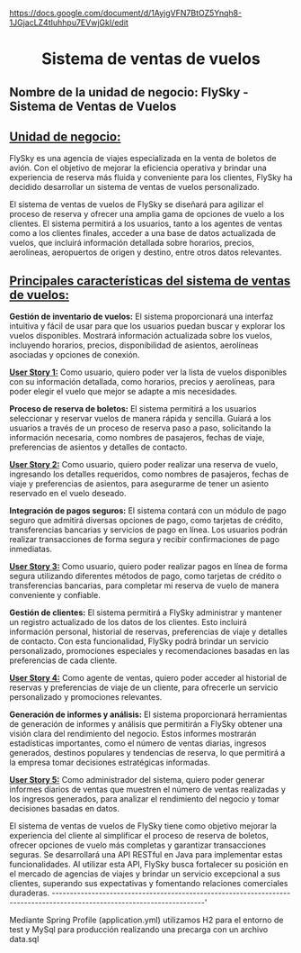 https://docs.google.com/document/d/1AyjgVFN7BtOZ5Ynqh8-1JGjacLZ4tIuhhpu7EVwjGkI/edit

# **<center> Sistema de ventas de vuelos </center>**

## **Nombre de la unidad de negocio: FlySky - Sistema de Ventas de Vuelos**

## <u>Unidad de negocio:</u>

FlySky es una agencia de viajes especializada en la venta de boletos de avión. Con el objetivo de mejorar la eficiencia operativa y brindar una experiencia de reserva más fluida y conveniente para los clientes, FlySky ha decidido desarrollar un sistema de ventas de vuelos personalizado.

El sistema de ventas de vuelos de FlySky se diseñará para agilizar el proceso de reserva y ofrecer una amplia gama de opciones de vuelo a los clientes. El sistema permitirá a los usuarios, tanto a los agentes de ventas como a los clientes finales, acceder a una base de datos actualizada de vuelos, que incluirá información detallada sobre horarios, precios, aerolíneas, aeropuertos de origen y destino, entre otros datos relevantes.

## <u>Principales características del sistema de ventas de vuelos:</u>

**Gestión de inventario de vuelos:** El sistema proporcionará una interfaz intuitiva y fácil de usar para que los usuarios puedan buscar y explorar los vuelos disponibles. Mostrará información actualizada sobre los vuelos, incluyendo horarios, precios, disponibilidad de asientos, aerolíneas asociadas y opciones de conexión.

**<u>User Story 1:</u>** Como usuario, quiero poder ver la lista de vuelos disponibles con su información detallada, como horarios, precios y aerolíneas, para poder elegir el vuelo que mejor se adapte a mis necesidades.

**Proceso de reserva de boletos:** El sistema permitirá a los usuarios seleccionar y reservar vuelos de manera rápida y sencilla. Guiará a los usuarios a través de un proceso de reserva paso a paso, solicitando la información necesaria, como nombres de pasajeros, fechas de viaje, preferencias de asientos y detalles de contacto.

**<u>User Story 2:</u>** Como usuario, quiero poder realizar una reserva de vuelo, ingresando los detalles requeridos, como nombres de pasajeros, fechas de viaje y preferencias de asientos, para asegurarme de tener un asiento reservado en el vuelo deseado.

**Integración de pagos seguros:** El sistema contará con un módulo de pago seguro que admitirá diversas opciones de pago, como tarjetas de crédito, transferencias bancarias y servicios de pago en línea. Los usuarios podrán realizar transacciones de forma segura y recibir confirmaciones de pago inmediatas.

**<u>User Story 3:</u>** Como usuario, quiero poder realizar pagos en línea de forma segura utilizando diferentes métodos de pago, como tarjetas de crédito o transferencias bancarias, para completar mi reserva de vuelo de manera conveniente y confiable.

**Gestión de clientes:** El sistema permitirá a FlySky administrar y mantener un registro actualizado de los datos de los clientes. Esto incluirá información personal, historial de reservas, preferencias de viaje y detalles de contacto. Con esta funcionalidad, FlySky podrá brindar un servicio personalizado, promociones especiales y recomendaciones basadas en las preferencias de cada cliente.

**<u>User Story 4:</u>** Como agente de ventas, quiero poder acceder al historial de reservas y preferencias de viaje de un cliente, para ofrecerle un servicio personalizado y promociones relevantes.

**Generación de informes y análisis:** El sistema proporcionará herramientas de generación de informes y análisis que permitirán a FlySky obtener una visión clara del rendimiento del negocio. Estos informes mostrarán estadísticas importantes, como el número de ventas diarias, ingresos generados, destinos populares y tendencias de reserva, lo que permitirá a la empresa tomar decisiones estratégicas informadas.

**<u>User Story 5:</u>** Como administrador del sistema, quiero poder generar informes diarios de ventas que muestren el número de ventas realizadas y los ingresos generados, para analizar el rendimiento del negocio y tomar decisiones basadas en datos.

El sistema de ventas de vuelos de FlySky tiene como objetivo mejorar la experiencia del cliente al simplificar el proceso de reserva de boletos, ofrecer opciones de vuelo más completas y garantizar transacciones seguras. Se desarrollará una API RESTful en Java para implementar estas funcionalidades. Al utilizar esta API, FlySky busca fortalecer su posición en el mercado de agencias de viajes y brindar un servicio excepcional a sus clientes, superando sus expectativas y fomentando relaciones comerciales duraderas.
------------------------------------------------------------------------------------------------------------------------'

Mediante Spring Profile (application.yml) utilizamos H2 para el entorno de test y MySql para producción realizando una precarga con un archivo data.sql